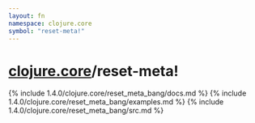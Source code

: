 ```yaml
---
layout: fn
namespace: clojure.core
symbol: "reset-meta!"
---
```


# [clojure.core](../)/reset-meta!

{% include 1.4.0/clojure.core/reset_meta_bang/docs.md %}
{% include 1.4.0/clojure.core/reset_meta_bang/examples.md %}
{% include 1.4.0/clojure.core/reset_meta_bang/src.md %}


